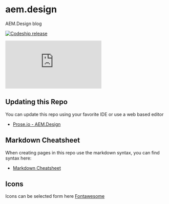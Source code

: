 # aem.design
AEM.Design blog

[![Codeship release](https://codeship.com/projects/9248b2c0-c41b-0134-b8f0-621863df2064/status?branch=master)](https://github.com/aem-design/aem.design)

![statuscake](https://app.statuscake.com/button/index.php?Track=sKW7chwd8h&Days=1&Design=1 "statuscake")

## Updating this Repo

You can update this repo using your favorite IDE or use a web based editor

* [Prose.io - AEM.Design](http://prose.io/#aem-design/aem.design/tree/master)

## Markdown Cheatsheet

When creating pages in this repo use the markdown syntax, you can find syntax here:

* [Markdown Cheatsheet](https://github.com/adam-p/markdown-here/wiki/Markdown-Cheatsheet)

## Icons

Icons can be selected form here [Fontawesome](http://fontawesome.io/icons/)